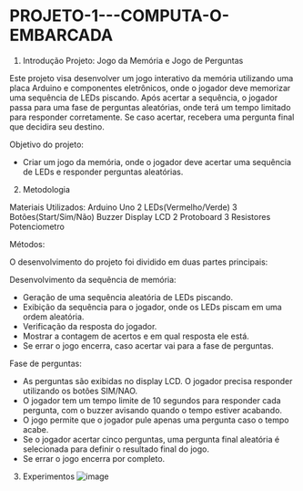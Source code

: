 # PROJETO-1---COMPUTA-O-EMBARCADA

1. Introdução
Projeto: Jogo da Memória e Jogo de Perguntas

Este projeto visa desenvolver um jogo interativo da memória utilizando uma placa Arduino e componentes eletrônicos, onde o jogador deve memorizar uma sequência de LEDs piscando. Após acertar a sequência, o jogador passa para uma fase de perguntas aleatórias, onde terá um tempo limitado para responder corretamente. Se caso acertar, recebera uma pergunta final que decidira seu destino.

Objetivo do projeto:
- Criar um jogo da memória, onde o jogador deve acertar uma sequência de LEDs e responder perguntas aleatórias.
  
2. Metodologia

Materiais Utilizados:
Arduino Uno
2 LEDs(Vermelho/Verde)
3 Botões(Start/Sim/Não)
Buzzer
Display LCD 
2 Protoboard 
3 Resistores
Potenciometro

Métodos:

O desenvolvimento do projeto foi dividido em duas partes principais:

Desenvolvimento da sequência de memória:
- Geração de uma sequência aleatória de LEDs piscando.
- Exibição da sequência para o jogador, onde os LEDs piscam em uma ordem aleatória.
- Verificação da resposta do jogador.
- Mostrar a contagem de acertos e em qual resposta ele está.
- Se errar o jogo encerra, caso acertar vai para a fase de perguntas.

Fase de perguntas:

- As perguntas são exibidas no display LCD. O jogador precisa responder utilizando os botões SIM/NAO.
- O jogador tem um tempo limite de 10 segundos para responder cada pergunta, com o buzzer avisando quando o tempo estiver acabando.
- O jogo permite que o jogador pule apenas uma pergunta caso o tempo acabe.
- Se o jogador acertar cinco perguntas, uma pergunta final aleatória é selecionada para definir o resultado final do jogo.
- Se errar o jogo encerra por completo.

3. Experimentos
![image](https://github.com/user-attachments/assets/2b154474-d863-4df9-a653-b0bca4361e69)
